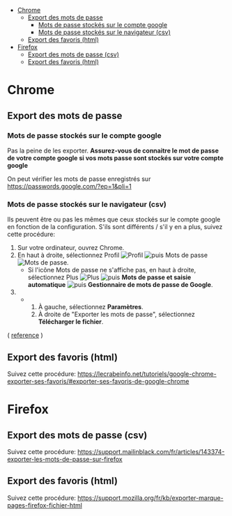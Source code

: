 - [Chrome](#chrome)
  - [Export des mots de passe](#export-des-mots-de-passe)
    - [Mots de passe stockés sur le compte google](#mots-de-passe-stockés-sur-le-compte-google)
    - [Mots de passe stockés sur le navigateur (csv)](#mots-de-passe-stockés-sur-le-navigateur-csv)
  - [Export des favoris (html)](#export-des-favoris-html)
- [Firefox](#firefox)
  - [Export des mots de passe (csv)](#export-des-mots-de-passe-csv)
  - [Export des favoris (html)](#export-des-favoris-html-1)
# Chrome

## Export des mots de passe

### Mots de passe stockés sur le compte google

Pas la peine de les exporter. **Assurez-vous de connaitre le mot de passe de votre compte google si vos mots passe sont stockés sur votre compte google**

On peut vérifier les mots de passe enregistrés sur https://passwords.google.com/?ep=1&pli=1

### Mots de passe stockés sur le navigateur (csv)

Ils peuvent être ou pas les mêmes que ceux stockés sur le compte google en fonction de la configuration. S'ils sont différents / s'il y en a plus, suivez cette procédure:

1. Sur votre ordinateur, ouvrez Chrome.
2. En haut à droite, sélectionnez Profil ![Profil](https://lh3.googleusercontent.com/ctV0QX29Bg_C5H9X55WX5qRw0B6TtSqwM-aa0Ftx9kirVzMJU8NZmK0QUC724NV-2_E=w36-h36) ![puis](https://lh3.googleusercontent.com/3_l97rr0GvhSP2XV5OoCkV2ZDTIisAOczrSdzNCBxhIKWrjXjHucxNwocghoUa39gw=w36-h36) Mots de passe ![Mots de passe](https://storage.googleapis.com/support-kms-prod/lZfJwPkKHFC4HJ02p7lLO8uumjrZXSH1TMq2).
   - Si l'icône Mots de passe ne s'affiche pas, en haut à droite, sélectionnez Plus ![Plus](https://lh3.googleusercontent.com/E2q6Vj9j60Dw0Z6NZFEx5vSB9yoZJp7C8suuvQXVA_2weMCXstGD7JEvNrzX3wuQrPtL=w36-h36) ![puis](https://lh3.googleusercontent.com/3_l97rr0GvhSP2XV5OoCkV2ZDTIisAOczrSdzNCBxhIKWrjXjHucxNwocghoUa39gw=w36-h36) **Mots de passe et saisie automatique** ![puis](https://lh3.googleusercontent.com/3_l97rr0GvhSP2XV5OoCkV2ZDTIisAOczrSdzNCBxhIKWrjXjHucxNwocghoUa39gw=w36-h36) **Gestionnaire de mots de passe de Google**.
3. - 1. À gauche, sélectionnez **Paramètres**.
     2. À droite de "Exporter les mots de passe", sélectionnez **Télécharger le fichier**.

( [reference](https://support.google.com/chrome/answer/95606?hl=fr&co=GENIE.Platform%3DDesktop#zippy=%2Cafficher-modifier-supprimer-ou-exporter-des-mots-de-passe-enregistr%C3%A9sq%2Cafficher-modifier-supprimer-ou-exporter-des-mots-de-passe-enregistr%C3%A9s) )

## Export des favoris (html)

Suivez cette procédure: https://lecrabeinfo.net/tutoriels/google-chrome-exporter-ses-favoris/#exporter-ses-favoris-de-google-chrome

# Firefox

## Export des mots de passe (csv)

Suivez cette procédure: https://support.mailinblack.com/fr/articles/143374-exporter-les-mots-de-passe-sur-firefox

## Export des favoris (html)

Suivez cette procédure: https://support.mozilla.org/fr/kb/exporter-marque-pages-firefox-fichier-html